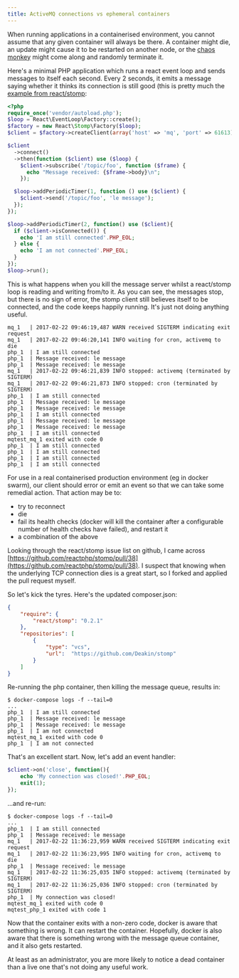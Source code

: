 ```yaml
---
title: ActiveMQ connections vs ephemeral containers
---
```


When running applications in a containerised environment, you cannot assume that any given container will always be there. A container might die, an update might cause it to be restarted on another node, or the [chaos monkey](https://github.com/Netflix/SimianArmy/wiki/Chaos-Monkey) might come along and randomly terminate it.

Here's a minimal PHP application which runs a react event loop and sends messages to itself each second. Every 2 seconds, it emits a message saying whether it thinks its connection is still good (this is pretty much the [example from react/stomp](https://github.com/reactphp/stomp#example):
```php
<?php
require_once('vendor/autoload.php');
$loop = React\EventLoop\Factory::create();
$factory = new React\Stomp\Factory($loop);
$client = $factory->createClient(array('host' => 'mq', 'port' => 61613));

$client
  ->connect()
  ->then(function ($client) use ($loop) {
    $client->subscribe('/topic/foo', function ($frame) {
      echo "Message received: {$frame->body}\n";
    });

  $loop->addPeriodicTimer(1, function () use ($client) {
    $client->send('/topic/foo', 'le message');
  });
});

$loop->addPeriodicTimer(2, function() use ($client){
  if ($client->isConnected()) {
    echo 'I am still connected'.PHP_EOL;
  } else {
    echo 'I am not connected'.PHP_EOL;
  }
});
$loop->run();
```

This is what happens when you kill the message server whilst a react/stomp loop is reading and writing from/to it. As you can see, the messages stop, but there is no sign of error, the stomp client still believes itself to be connected, and the code keeps happily running. It's just not doing anything useful.

```
mq_1   | 2017-02-22 09:46:19,487 WARN received SIGTERM indicating exit request
mq_1   | 2017-02-22 09:46:20,141 INFO waiting for cron, activemq to die
php_1  | I am still connected
php_1  | Message received: le message
php_1  | Message received: le message
mq_1   | 2017-02-22 09:46:21,839 INFO stopped: activemq (terminated by SIGTERM)
mq_1   | 2017-02-22 09:46:21,873 INFO stopped: cron (terminated by SIGTERM)
php_1  | I am still connected
php_1  | Message received: le message
php_1  | Message received: le message
php_1  | I am still connected
php_1  | Message received: le message
php_1  | Message received: le message
php_1  | I am still connected
mqtest_mq_1 exited with code 0
php_1  | I am still connected
php_1  | I am still connected
php_1  | I am still connected
php_1  | I am still connected
```

For use in a real containerised production environment (eg in docker swarm), our client should error or emit an event so that we can take some remedial action. That action may be to:

* try to reconnect
* die
* fail its health checks (docker will kill the container after a configurable number of health checks have failed), and restart it
* a combination of the above

Looking through the react/stomp issue list on github, I came across [https://github.com/reactphp/stomp/pull/38](https://github.com/reactphp/stomp/pull/38). I suspect that knowing when the underlying TCP connection dies is a great start, so I forked and applied the pull request myself.

So let's kick the tyres. Here's the updated composer.json:
```JSON
{
    "require": {
        "react/stomp": "0.2.1"
    },
    "repositories": [
        {
            "type": "vcs",
            "url":  "https://github.com/Deakin/stomp"
        }
    ]
}
```
Re-running the php container, then killing the message queue, results in:
```
$ docker-compose logs -f --tail=0
...
php_1  | I am still connected
php_1  | Message received: le message
php_1  | Message received: le message
php_1  | I am not connected
mqtest_mq_1 exited with code 0
php_1  | I am not connected
```
That's an excellent start. Now, let's add an event handler:

```php
$client->on('close', function(){
    echo 'My connection was closed!'.PHP_EOL;
    exit(1);
});
```
...and re-run:
```
$ docker-compose logs -f --tail=0
...
php_1  | I am still connected
php_1  | Message received: le message
mq_1   | 2017-02-22 11:36:23,959 WARN received SIGTERM indicating exit request
mq_1   | 2017-02-22 11:36:23,995 INFO waiting for cron, activemq to die
php_1  | Message received: le message
mq_1   | 2017-02-22 11:36:25,035 INFO stopped: activemq (terminated by SIGTERM)
mq_1   | 2017-02-22 11:36:25,036 INFO stopped: cron (terminated by SIGTERM)
php_1  | My connection was closed!
mqtest_mq_1 exited with code 0
mqtest_php_1 exited with code 1
```
Now that the container exits with a non-zero code, docker is aware that something is wrong. It can restart the container. Hopefully, docker is also aware that there is something wrong with the message queue container, and it also gets restarted.

At least as an administrator, you are more likely to notice a dead container than a live one that's not doing any useful work.
